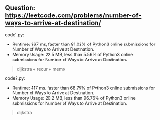 ## Question: https://leetcode.com/problems/number-of-ways-to-arrive-at-destination/

code1.py:
* Runtime: 367 ms, faster than 81.02% of Python3 online submissions for Number of Ways to Arrive at Destination.
* Memory Usage: 22.5 MB, less than 5.56% of Python3 online submissions for Number of Ways to Arrive at Destination.
> dijkstra + recur + memo

code2.py:
* Runtime: 417 ms, faster than 68.75% of Python3 online submissions for Number of Ways to Arrive at Destination.
* Memory Usage: 20.2 MB, less than 96.76% of Python3 online submissions for Number of Ways to Arrive at Destination.
> dijkstra